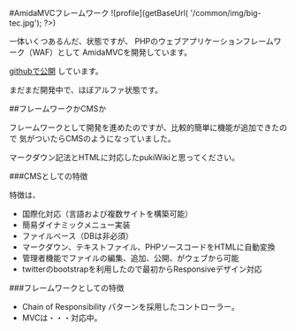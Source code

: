 #AmidaMVCフレームワーク ![profile](<?php echo $_ctrl->getBaseUrl( '/common/img/big-tec.jpg'); ?>)

一体いくつあるんだ、状態ですが、
PHPのウェブアプリケーションフレームワーク（WAF）として
AmidaMVCを開発しています。

[githubで公開](https://github.com/asaokamei/AmidaMVC) しています。

まだまだ開発中で、ほぼアルファ状態です。

##フレームワークかCMSか

フレームワークとして開発を進めたのですが、比較的簡単に機能が追加できたので
気がついたらCMSのようになっていました。

マークダウン記法とHTMLに対応したpukiWikiと思ってください。

###CMSとしての特徴

特徴は、

*   国際化対応（言語および複数サイトを構築可能）
*   簡易ダイナミックメニュー実装
*   ファイルベース（DBは非必須）
*   マークダウン、テキストファイル、PHPソースコードをHTMLに自動変換
*   管理者機能でファイルの編集、追加、公開、がウェブから可能
*   twitterのbootstrapを利用したので最初からResponsiveデザイン対応

###フレームワークとしての特徴

*   Chain of Responsibility パターンを採用したコントローラー。
*   MVCは・・・対応中。

